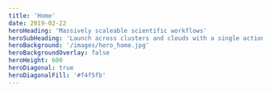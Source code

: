 ```yaml
---
title: 'Home'
date: 2019-02-22
heroHeading: 'Massively scaleable scientific workflows'
heroSubHeading: 'Launch across clusters and clouds with a single action.'
heroBackground: '/images/hero_home.jpg'
heroBackgroundOverlay: false
heroHeight: 600
heroDiagonal: true
heroDiagonalFill: '#f4f5fb'
---
```

